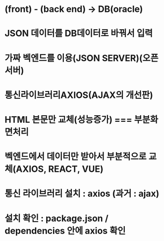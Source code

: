 # (front) - (back end) -> DB(oracle)

# JSON 데이터를 DB데이터로 바꿔서 입력
# 가짜 벡엔드를 이용(JSON SERVER)(오픈서버)
# 통신라이브러리AXIOS(AJAX의 개선판) 

# HTML 본문만 교체(성능증가) === 부분화면처리
# 벡엔드에서 데이터만 받아서 부분적으로 교체(AXIOS, REACT, VUE)

# 통신 라이브러리 설치 : axios (과거 : ajax)
<!-- npm install axios -->

# 설치 확인 : package.json / dependencies 안에 axios 확인